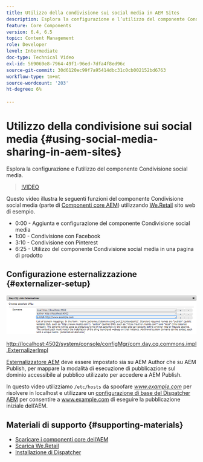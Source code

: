 ```yaml
---
title: Utilizzo della condivisione sui social media in AEM Sites
description: Esplora la configurazione e l’utilizzo del componente Condivisione social media.
feature: Core Components
version: 6.4, 6.5
topic: Content Management
role: Developer
level: Intermediate
doc-type: Technical Video
exl-id: 569069e8-7964-49f1-96ed-7dfa4f8ed96c
source-git-commit: 30d6120ec99f7a95414dbc31c0cb002152bd6763
workflow-type: tm+mt
source-wordcount: '203'
ht-degree: 6%

---
```


# Utilizzo della condivisione sui social media {#using-social-media-sharing-in-aem-sites}

Esplora la configurazione e l’utilizzo del componente Condivisione social media.

>[!VIDEO](https://video.tv.adobe.com/v/18897?quality=12&learn=on)

Questo video illustra le seguenti funzioni del componente Condivisione social media (parte di [Componenti core AEM](https://experienceleague.adobe.com/docs/experience-manager-core-components/using/introduction.html?lang=it)) utilizzando [We.Retail](https://github.com/Adobe-Marketing-Cloud/aem-sample-we-retail#weretail) sito web di esempio.

* 0:00 - Aggiunta e configurazione del componente Condivisione social media
* 1:00 - Condivisione con Facebook
* 3:10 - Condivisione con Pinterest
* 6:25 - Utilizzo del componente Condivisione social media in una pagina di prodotto

## Configurazione esternalizzazione {#externalizer-setup}

![Day CQ Link Externalizer](assets/externalizer.png)

[http://localhost:4502/system/console/configMgr/com.day.cq.commons.impl.ExternalizerImpl](http://localhost:4502/system/console/configMgr/com.day.cq.commons.impl.ExternalizerImpl)

[Esternalizzatore AEM](https://helpx.adobe.com/experience-manager/6-5/sites/developing/using/externalizer.html) deve essere impostato sia su AEM Author che su AEM Publish, per mappare la modalità di esecuzione di pubblicazione sul dominio accessibile al pubblico utilizzato per accedere a AEM Publish.

In questo video utilizziamo `/etc/hosts` da spoofare *www.example.com* per risolvere in localhost e utilizzare un [configurazione di base del Dispatcher AEM](https://experienceleague.adobe.com/docs/experience-manager-dispatcher/using/getting-started/dispatcher-install.html) per consentire a www.example.com di eseguire la pubblicazione iniziale dell’AEM.

## Materiali di supporto {#supporting-materials}

* [Scaricare i componenti core dell’AEM](https://github.com/adobe/aem-core-wcm-components/releases)
* [Scarica We.Retail](https://github.com/Adobe-Marketing-Cloud/aem-sample-we-retail/releases)
* [Installazione di Dispatcher](https://experienceleague.adobe.com/docs/experience-manager-dispatcher/using/getting-started/dispatcher-install.html)
